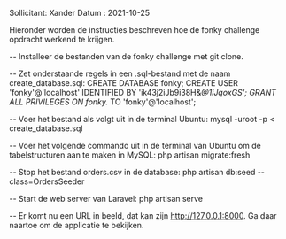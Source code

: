 Sollicitant: Xander
Datum      : 2021-10-25


Hieronder worden de instructies beschreven hoe de fonky challenge opdracht werkend te krijgen.



-- Installeer de bestanden van de fonky challenge met git clone.


-- Zet onderstaande regels in een .sql-bestand met de naam create_database.sql:
CREATE DATABASE fonky;
CREATE USER 'fonky'@'localhost' IDENTIFIED BY 'ik43j2iJb9i38H&*@1iJqoxGS';
GRANT ALL PRIVILEGES ON fonky.* TO 'fonky'@'localhost';


-- Voer het bestand als volgt uit in de terminal Ubuntu:
mysql -uroot -p  <  create_database.sql


-- Voer het volgende commando uit in de terminal van Ubuntu om de tabelstructuren aan te maken in MySQL:
php artisan migrate:fresh


-- Stop het bestand orders.csv in de database:
php artisan db:seed --class=OrdersSeeder


-- Start de web server van Laravel:
php artisan serve


-- Er komt nu een URL in beeld, dat kan zijn http://127.0.0.1:8000. Ga daar naartoe om de applicatie te bekijken.




